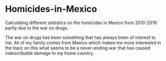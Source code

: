 # Homicides-in-Mexico
Calculating different statistics on the homicides in Mexico from 2010-2019 partly due to the war on drugs. 


The war on drugs has been something that has always been of interest to me. All of my family comes from Mexico which makes me more interested in the topic on this what seems to be a never-ending war that has caused indescribable damage to my home country. 
